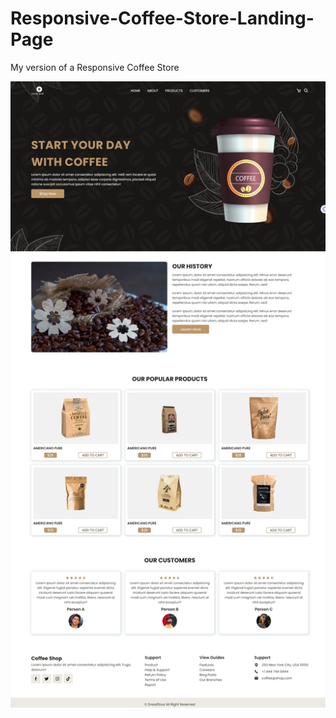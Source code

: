 # Responsive-Coffee-Store-Landing-Page
 My version of a Responsive Coffee Store
 
![](img/Web_capture_29-5-2023_16300_127.0.0.1.jpeg)
